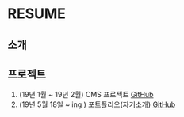 <h1>RESUME</h1>


<h2> 소개 </h2>
  
  <!--2018년 8월 ~ 19년 2월 6개월간 신촌 이젠컴퓨터학원에서 Java, Spring, DataBase(Oracle,Mysql,MariaDB),WEB(HTML,CSS,JS)을 배웠습니다.-->
<h2> 프로젝트 </h2>
<ol>
  <li> (19년 1월 ~ 19년 2월) CMS 프로젝트 <a href="https://github.com/dnjstjr0507/Portfolio">GitHub</a></li>
  <li> (19년 5월 18일 ~ ing ) 포트폴리오(자기소개) <a href="https://github.com/dnjstjr0507/self-introduction">GitHub</a></li>
</ol>
